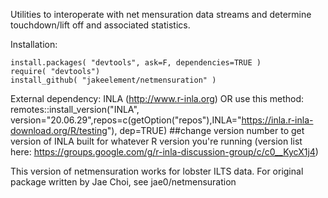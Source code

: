 Utilities to interoperate with net mensuration data streams and determine touchdown/lift off and associated statistics.

Installation:

```
install.packages( "devtools", ask=F, dependencies=TRUE )
require( "devtools")
install_github( "jakeelement/netmensuration" )
```

External dependency: INLA (http://www.r-inla.org) OR use this method: remotes::install_version("INLA", version="20.06.29",repos=c(getOption("repos"),INLA="https://inla.r-inla-download.org/R/testing"), dep=TRUE) ##change version number to get version of INLA built for whatever R version you're running (version list here: https://groups.google.com/g/r-inla-discussion-group/c/c0__KycX1j4)

This version of netmensuration works for lobster ILTS data. For original package written by Jae Choi, see jae0/netmensuration
